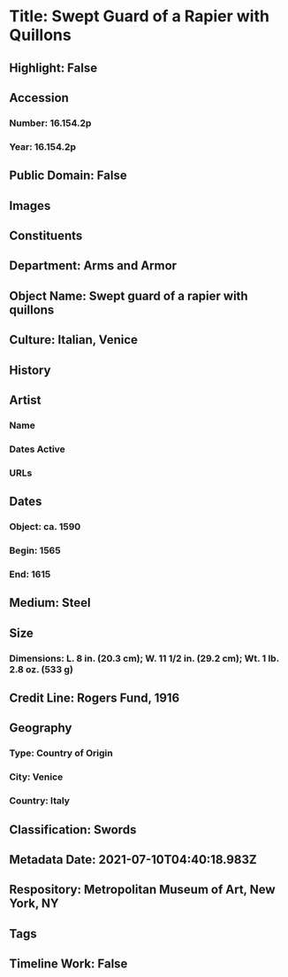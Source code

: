 # Title: Swept Guard of a Rapier with Quillons
## Highlight: False
## Accession
### Number: 16.154.2p
### Year: 16.154.2p
## Public Domain: False
## Images
## Constituents
## Department: Arms and Armor
## Object Name: Swept guard of a rapier with quillons
## Culture: Italian, Venice
## History
## Artist
### Name
### Dates Active
### URLs
## Dates
### Object: ca. 1590
### Begin: 1565
### End: 1615
## Medium: Steel
## Size
### Dimensions: L. 8 in. (20.3 cm); W. 11 1/2 in. (29.2 cm); Wt. 1 lb. 2.8 oz. (533 g)
## Credit Line: Rogers Fund, 1916
## Geography
### Type: Country of Origin
### City: Venice
### Country: Italy
## Classification: Swords
## Metadata Date: 2021-07-10T04:40:18.983Z
## Respository: Metropolitan Museum of Art, New York, NY
## Tags
## Timeline Work: False